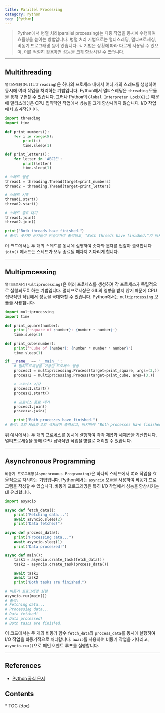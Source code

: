```yaml
---
title: Parallel Processing
category: Python
tag: [Python]
---
```


> Python에서 병렬 처리(parallel processing)는 다중 작업을 동시에 수행하여 효율성을 높이는 방법입니다. 병렬 처리 기법으로는 멀티스레딩, 멀티프로세싱, 비동기 프로그래밍 등이 있습니다. 각 기법은 상황에 따라 다르게 사용될 수 있으며, 이를 적절히 활용하면 성능을 크게 향상시킬 수 있습니다.

---

## Multithreading
`멀티스레딩(Multithreading)`은 하나의 프로세스 내에서 여러 개의 스레드를 생성하여 동시에 여러 작업을 처리하는 기법입니다. Python에서 멀티스레딩은 `threading` 모듈을 통해 구현할 수 있습니다. 그러나 Python의 `Global Interpreter Lock(GIL)` 때문에 멀티스레딩은 CPU 집약적인 작업에서 성능을 크게 향상시키지 않습니다. I/O 작업에서 효과적입니다.

```python
import threading
import time

def print_numbers():
    for i in range(5):
        print(i)
        time.sleep(1)

def print_letters():
    for letter in 'ABCDE':
        print(letter)
        time.sleep(1)

# 스레드 생성
thread1 = threading.Thread(target=print_numbers)
thread2 = threading.Thread(target=print_letters)

# 스레드 시작
thread1.start()
thread2.start()

# 스레드 종료 대기
thread1.join()
thread2.join()

print("Both threads have finished.")
# 출력: 숫자와 문자들이 번갈아가며 출력되고, "Both threads have finished."가 마지막에 출력됨.
```
이 코드에서는 두 개의 스레드를 동시에 실행하여 숫자와 문자를 번갈아 출력합니다. `join()` 메서드는 스레드가 모두 종료될 때까지 기다리게 합니다.

---

## Multiprocessing
`멀티프로세싱(Multiprocessing)`은 여러 프로세스를 생성하여 각 프로세스가 독립적으로 실행되도록 하는 기법입니다. 멀티프로세싱은 GIL의 영향을 받지 않기 때문에 CPU 집약적인 작업에서 성능을 극대화할 수 있습니다. Python에서는 `multiprocessing` 모듈을 사용합니다.

```python
import multiprocessing
import time

def print_square(number):
    print(f"Square of {number}: {number * number}")
    time.sleep(1)

def print_cube(number):
    print(f"Cube of {number}: {number * number * number}")
    time.sleep(1)

if __name__ == '__main__':
    # 멀티프로세싱을 이용한 프로세스 생성
    process1 = multiprocessing.Process(target=print_square, args=(3,))
    process2 = multiprocessing.Process(target=print_cube, args=(3,))

    # 프로세스 시작
    process1.start()
    process2.start()

    # 프로세스 종료 대기
    process1.join()
    process2.join()

    print("Both processes have finished.")
# 출력: 3의 제곱과 3의 세제곱이 출력되고, 마지막에 "Both processes have finished."가 출력됨.
```
위 예시에서는 두 개의 프로세스를 동시에 실행하여 각각 제곱과 세제곱을 계산합니다. 멀티프로세싱을 통해 CPU 집약적인 작업을 병렬로 처리할 수 있습니다.

---

## Asynchronous Programming
`비동기 프로그래밍(Asynchronous Programming)`은 하나의 스레드에서 여러 작업을 효율적으로 처리하는 기법입니다. Python에서는 `asyncio` 모듈을 사용하여 비동기 프로그램을 작성할 수 있습니다. 비동기 프로그래밍은 특히 I/O 작업에서 성능을 향상시키는 데 유리합니다.

```python
import asyncio

async def fetch_data():
    print("Fetching data...")
    await asyncio.sleep(2)
    print("Data fetched!")

async def process_data():
    print("Processing data...")
    await asyncio.sleep(1)
    print("Data processed!")

async def main():
    task1 = asyncio.create_task(fetch_data())
    task2 = asyncio.create_task(process_data())

    await task1
    await task2
    print("Both tasks are finished.")

# 비동기 프로그래밍 실행
asyncio.run(main())
# 출력: 
# Fetching data...
# Processing data...
# Data fetched!
# Data processed!
# Both tasks are finished.
```
이 코드에서는 두 개의 비동기 함수 `fetch_data`와 `process_data`를 동시에 실행하여 I/O 작업을 비동기적으로 처리합니다. `await`를 사용하여 비동기 작업을 기다리고, `asyncio.run()`으로 메인 이벤트 루프를 실행합니다.

---

## References
- [Python 공식 문서](https://docs.python.org/3/)

<nav class="post-toc" markdown="1">
  <h2>Contents</h2>
* TOC
{:toc}
</nav>
